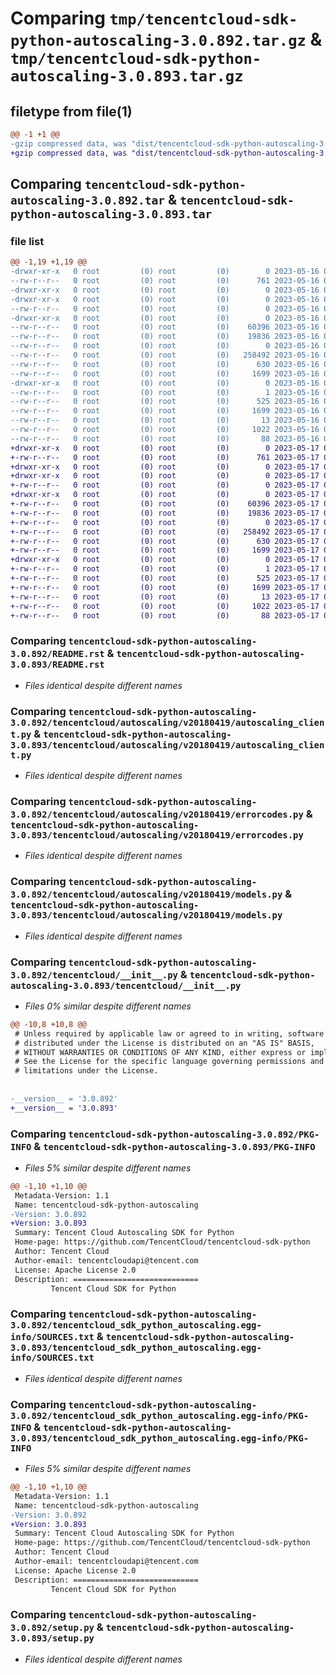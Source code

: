 # Comparing `tmp/tencentcloud-sdk-python-autoscaling-3.0.892.tar.gz` & `tmp/tencentcloud-sdk-python-autoscaling-3.0.893.tar.gz`

## filetype from file(1)

```diff
@@ -1 +1 @@
-gzip compressed data, was "dist/tencentcloud-sdk-python-autoscaling-3.0.892.tar", last modified: Tue May 16 00:28:14 2023, max compression
+gzip compressed data, was "dist/tencentcloud-sdk-python-autoscaling-3.0.893.tar", last modified: Wed May 17 03:22:54 2023, max compression
```

## Comparing `tencentcloud-sdk-python-autoscaling-3.0.892.tar` & `tencentcloud-sdk-python-autoscaling-3.0.893.tar`

### file list

```diff
@@ -1,19 +1,19 @@
-drwxr-xr-x   0 root         (0) root         (0)        0 2023-05-16 00:28:14.000000 tencentcloud-sdk-python-autoscaling-3.0.892/
--rw-r--r--   0 root         (0) root         (0)      761 2023-05-16 00:28:13.000000 tencentcloud-sdk-python-autoscaling-3.0.892/README.rst
-drwxr-xr-x   0 root         (0) root         (0)        0 2023-05-16 00:28:14.000000 tencentcloud-sdk-python-autoscaling-3.0.892/tencentcloud/
-drwxr-xr-x   0 root         (0) root         (0)        0 2023-05-16 00:28:14.000000 tencentcloud-sdk-python-autoscaling-3.0.892/tencentcloud/autoscaling/
--rw-r--r--   0 root         (0) root         (0)        0 2023-05-16 00:28:13.000000 tencentcloud-sdk-python-autoscaling-3.0.892/tencentcloud/autoscaling/__init__.py
-drwxr-xr-x   0 root         (0) root         (0)        0 2023-05-16 00:28:14.000000 tencentcloud-sdk-python-autoscaling-3.0.892/tencentcloud/autoscaling/v20180419/
--rw-r--r--   0 root         (0) root         (0)    60396 2023-05-16 00:28:13.000000 tencentcloud-sdk-python-autoscaling-3.0.892/tencentcloud/autoscaling/v20180419/autoscaling_client.py
--rw-r--r--   0 root         (0) root         (0)    19836 2023-05-16 00:28:13.000000 tencentcloud-sdk-python-autoscaling-3.0.892/tencentcloud/autoscaling/v20180419/errorcodes.py
--rw-r--r--   0 root         (0) root         (0)        0 2023-05-16 00:28:13.000000 tencentcloud-sdk-python-autoscaling-3.0.892/tencentcloud/autoscaling/v20180419/__init__.py
--rw-r--r--   0 root         (0) root         (0)   258492 2023-05-16 00:28:13.000000 tencentcloud-sdk-python-autoscaling-3.0.892/tencentcloud/autoscaling/v20180419/models.py
--rw-r--r--   0 root         (0) root         (0)      630 2023-05-16 00:28:13.000000 tencentcloud-sdk-python-autoscaling-3.0.892/tencentcloud/__init__.py
--rw-r--r--   0 root         (0) root         (0)     1699 2023-05-16 00:28:14.000000 tencentcloud-sdk-python-autoscaling-3.0.892/PKG-INFO
-drwxr-xr-x   0 root         (0) root         (0)        0 2023-05-16 00:28:14.000000 tencentcloud-sdk-python-autoscaling-3.0.892/tencentcloud_sdk_python_autoscaling.egg-info/
--rw-r--r--   0 root         (0) root         (0)        1 2023-05-16 00:28:13.000000 tencentcloud-sdk-python-autoscaling-3.0.892/tencentcloud_sdk_python_autoscaling.egg-info/dependency_links.txt
--rw-r--r--   0 root         (0) root         (0)      525 2023-05-16 00:28:14.000000 tencentcloud-sdk-python-autoscaling-3.0.892/tencentcloud_sdk_python_autoscaling.egg-info/SOURCES.txt
--rw-r--r--   0 root         (0) root         (0)     1699 2023-05-16 00:28:13.000000 tencentcloud-sdk-python-autoscaling-3.0.892/tencentcloud_sdk_python_autoscaling.egg-info/PKG-INFO
--rw-r--r--   0 root         (0) root         (0)       13 2023-05-16 00:28:13.000000 tencentcloud-sdk-python-autoscaling-3.0.892/tencentcloud_sdk_python_autoscaling.egg-info/top_level.txt
--rw-r--r--   0 root         (0) root         (0)     1022 2023-05-16 00:28:13.000000 tencentcloud-sdk-python-autoscaling-3.0.892/setup.py
--rw-r--r--   0 root         (0) root         (0)       88 2023-05-16 00:28:14.000000 tencentcloud-sdk-python-autoscaling-3.0.892/setup.cfg
+drwxr-xr-x   0 root         (0) root         (0)        0 2023-05-17 03:22:54.000000 tencentcloud-sdk-python-autoscaling-3.0.893/
+-rw-r--r--   0 root         (0) root         (0)      761 2023-05-17 03:22:54.000000 tencentcloud-sdk-python-autoscaling-3.0.893/README.rst
+drwxr-xr-x   0 root         (0) root         (0)        0 2023-05-17 03:22:54.000000 tencentcloud-sdk-python-autoscaling-3.0.893/tencentcloud/
+drwxr-xr-x   0 root         (0) root         (0)        0 2023-05-17 03:22:54.000000 tencentcloud-sdk-python-autoscaling-3.0.893/tencentcloud/autoscaling/
+-rw-r--r--   0 root         (0) root         (0)        0 2023-05-17 03:22:54.000000 tencentcloud-sdk-python-autoscaling-3.0.893/tencentcloud/autoscaling/__init__.py
+drwxr-xr-x   0 root         (0) root         (0)        0 2023-05-17 03:22:54.000000 tencentcloud-sdk-python-autoscaling-3.0.893/tencentcloud/autoscaling/v20180419/
+-rw-r--r--   0 root         (0) root         (0)    60396 2023-05-17 03:22:54.000000 tencentcloud-sdk-python-autoscaling-3.0.893/tencentcloud/autoscaling/v20180419/autoscaling_client.py
+-rw-r--r--   0 root         (0) root         (0)    19836 2023-05-17 03:22:54.000000 tencentcloud-sdk-python-autoscaling-3.0.893/tencentcloud/autoscaling/v20180419/errorcodes.py
+-rw-r--r--   0 root         (0) root         (0)        0 2023-05-17 03:22:54.000000 tencentcloud-sdk-python-autoscaling-3.0.893/tencentcloud/autoscaling/v20180419/__init__.py
+-rw-r--r--   0 root         (0) root         (0)   258492 2023-05-17 03:22:54.000000 tencentcloud-sdk-python-autoscaling-3.0.893/tencentcloud/autoscaling/v20180419/models.py
+-rw-r--r--   0 root         (0) root         (0)      630 2023-05-17 03:22:54.000000 tencentcloud-sdk-python-autoscaling-3.0.893/tencentcloud/__init__.py
+-rw-r--r--   0 root         (0) root         (0)     1699 2023-05-17 03:22:54.000000 tencentcloud-sdk-python-autoscaling-3.0.893/PKG-INFO
+drwxr-xr-x   0 root         (0) root         (0)        0 2023-05-17 03:22:54.000000 tencentcloud-sdk-python-autoscaling-3.0.893/tencentcloud_sdk_python_autoscaling.egg-info/
+-rw-r--r--   0 root         (0) root         (0)        1 2023-05-17 03:22:54.000000 tencentcloud-sdk-python-autoscaling-3.0.893/tencentcloud_sdk_python_autoscaling.egg-info/dependency_links.txt
+-rw-r--r--   0 root         (0) root         (0)      525 2023-05-17 03:22:54.000000 tencentcloud-sdk-python-autoscaling-3.0.893/tencentcloud_sdk_python_autoscaling.egg-info/SOURCES.txt
+-rw-r--r--   0 root         (0) root         (0)     1699 2023-05-17 03:22:54.000000 tencentcloud-sdk-python-autoscaling-3.0.893/tencentcloud_sdk_python_autoscaling.egg-info/PKG-INFO
+-rw-r--r--   0 root         (0) root         (0)       13 2023-05-17 03:22:54.000000 tencentcloud-sdk-python-autoscaling-3.0.893/tencentcloud_sdk_python_autoscaling.egg-info/top_level.txt
+-rw-r--r--   0 root         (0) root         (0)     1022 2023-05-17 03:22:54.000000 tencentcloud-sdk-python-autoscaling-3.0.893/setup.py
+-rw-r--r--   0 root         (0) root         (0)       88 2023-05-17 03:22:54.000000 tencentcloud-sdk-python-autoscaling-3.0.893/setup.cfg
```

### Comparing `tencentcloud-sdk-python-autoscaling-3.0.892/README.rst` & `tencentcloud-sdk-python-autoscaling-3.0.893/README.rst`

 * *Files identical despite different names*

### Comparing `tencentcloud-sdk-python-autoscaling-3.0.892/tencentcloud/autoscaling/v20180419/autoscaling_client.py` & `tencentcloud-sdk-python-autoscaling-3.0.893/tencentcloud/autoscaling/v20180419/autoscaling_client.py`

 * *Files identical despite different names*

### Comparing `tencentcloud-sdk-python-autoscaling-3.0.892/tencentcloud/autoscaling/v20180419/errorcodes.py` & `tencentcloud-sdk-python-autoscaling-3.0.893/tencentcloud/autoscaling/v20180419/errorcodes.py`

 * *Files identical despite different names*

### Comparing `tencentcloud-sdk-python-autoscaling-3.0.892/tencentcloud/autoscaling/v20180419/models.py` & `tencentcloud-sdk-python-autoscaling-3.0.893/tencentcloud/autoscaling/v20180419/models.py`

 * *Files identical despite different names*

### Comparing `tencentcloud-sdk-python-autoscaling-3.0.892/tencentcloud/__init__.py` & `tencentcloud-sdk-python-autoscaling-3.0.893/tencentcloud/__init__.py`

 * *Files 0% similar despite different names*

```diff
@@ -10,8 +10,8 @@
 # Unless required by applicable law or agreed to in writing, software
 # distributed under the License is distributed on an "AS IS" BASIS,
 # WITHOUT WARRANTIES OR CONDITIONS OF ANY KIND, either express or implied.
 # See the License for the specific language governing permissions and
 # limitations under the License.
 
 
-__version__ = '3.0.892'
+__version__ = '3.0.893'
```

### Comparing `tencentcloud-sdk-python-autoscaling-3.0.892/PKG-INFO` & `tencentcloud-sdk-python-autoscaling-3.0.893/PKG-INFO`

 * *Files 5% similar despite different names*

```diff
@@ -1,10 +1,10 @@
 Metadata-Version: 1.1
 Name: tencentcloud-sdk-python-autoscaling
-Version: 3.0.892
+Version: 3.0.893
 Summary: Tencent Cloud Autoscaling SDK for Python
 Home-page: https://github.com/TencentCloud/tencentcloud-sdk-python
 Author: Tencent Cloud
 Author-email: tencentcloudapi@tencent.com
 License: Apache License 2.0
 Description: ============================
         Tencent Cloud SDK for Python
```

### Comparing `tencentcloud-sdk-python-autoscaling-3.0.892/tencentcloud_sdk_python_autoscaling.egg-info/SOURCES.txt` & `tencentcloud-sdk-python-autoscaling-3.0.893/tencentcloud_sdk_python_autoscaling.egg-info/SOURCES.txt`

 * *Files identical despite different names*

### Comparing `tencentcloud-sdk-python-autoscaling-3.0.892/tencentcloud_sdk_python_autoscaling.egg-info/PKG-INFO` & `tencentcloud-sdk-python-autoscaling-3.0.893/tencentcloud_sdk_python_autoscaling.egg-info/PKG-INFO`

 * *Files 5% similar despite different names*

```diff
@@ -1,10 +1,10 @@
 Metadata-Version: 1.1
 Name: tencentcloud-sdk-python-autoscaling
-Version: 3.0.892
+Version: 3.0.893
 Summary: Tencent Cloud Autoscaling SDK for Python
 Home-page: https://github.com/TencentCloud/tencentcloud-sdk-python
 Author: Tencent Cloud
 Author-email: tencentcloudapi@tencent.com
 License: Apache License 2.0
 Description: ============================
         Tencent Cloud SDK for Python
```

### Comparing `tencentcloud-sdk-python-autoscaling-3.0.892/setup.py` & `tencentcloud-sdk-python-autoscaling-3.0.893/setup.py`

 * *Files identical despite different names*

